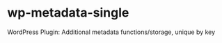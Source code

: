 wp-metadata-single
==================

WordPress Plugin: Additional metadata functions/storage, unique by key